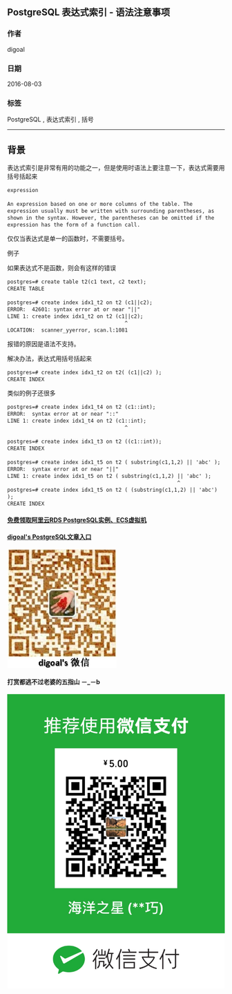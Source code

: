 ## PostgreSQL 表达式索引 - 语法注意事项  
                                                                          
### 作者                                                                              
digoal                                                                              
                                                                          
### 日期                                                                              
2016-08-03                                                                          
                                                                          
### 标签                                                                              
PostgreSQL , 表达式索引 , 括号               
                                                                          
----                                                                              
                                                                          
## 背景  
表达式索引是非常有用的功能之一，但是使用时语法上要注意一下，表达式需要用括号括起来      
  
```  
expression  
  
An expression based on one or more columns of the table. The expression usually must be written with surrounding parentheses, as shown in the syntax. However, the parentheses can be omitted if the expression has the form of a function call.  
```  
  
仅仅当表达式是单一的函数时，不需要括号。     
    
例子    
  
如果表达式不是函数，则会有这样的错误    
  
```  
postgres=# create table t2(c1 text, c2 text);  
CREATE TABLE  
  
postgres=# create index idx1_t2 on t2 (c1||c2);  
ERROR:  42601: syntax error at or near "||"  
LINE 1: create index idx1_t2 on t2 (c1||c2);  
                                      ^  
LOCATION:  scanner_yyerror, scan.l:1081  
```  
    
报错的原因是语法不支持。    
  
解决办法，表达式用括号括起来    
  
```  
postgres=# create index idx1_t2 on t2( (c1||c2) );  
CREATE INDEX  
```  
    
类似的例子还很多    
  
```  
postgres=# create index idx1_t4 on t2 (c1::int);  
ERROR:  syntax error at or near "::"  
LINE 1: create index idx1_t4 on t2 (c1::int);  
                                      ^  
  
postgres=# create index idx1_t3 on t2 ((c1::int));  
CREATE INDEX  
  
postgres=# create index idx1_t5 on t2 ( substring(c1,1,2) || 'abc' );  
ERROR:  syntax error at or near "||"  
LINE 1: create index idx1_t5 on t2 ( substring(c1,1,2) || 'abc' );  
                                                       ^  
postgres=# create index idx1_t5 on t2 ( (substring(c1,1,2) || 'abc') );  
CREATE INDEX  
```  
                                                                          
                            
                        
  
  
  
  
  
  
  
  
  
  
  
  
  
#### [免费领取阿里云RDS PostgreSQL实例、ECS虚拟机](https://free.aliyun.com/ "57258f76c37864c6e6d23383d05714ea")
  
  
#### [digoal's PostgreSQL文章入口](https://github.com/digoal/blog/blob/master/README.md "22709685feb7cab07d30f30387f0a9ae")
  
  
![digoal's weixin](../pic/digoal_weixin.jpg "f7ad92eeba24523fd47a6e1a0e691b59")
  
  
  
  
  
  
#### 打赏都逃不过老婆的五指山 －_－b  
![wife's weixin ds](../pic/wife_weixin_ds.jpg "acd5cce1a143ef1d6931b1956457bc9f")
  
